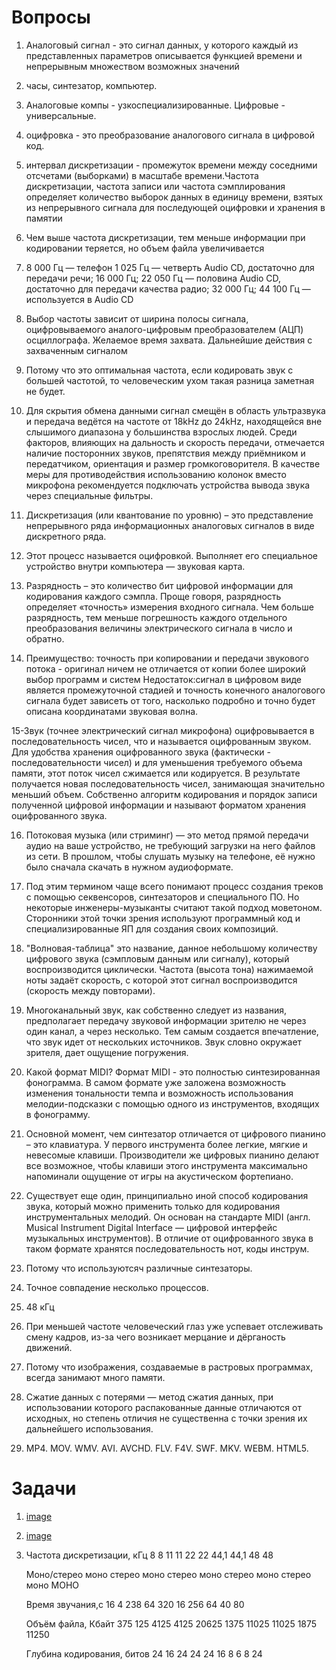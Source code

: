 # Вопросы
1. Аналоговый сигнал - это сигнал данных, у которого каждый из представленных параметров описывается функцией времени и непрерывным множеством возможных значений
2. часы, синтезатор, компьютер.
3. Аналоговые компы - узкоспециализированные. Цифровые - универсальные.
4. оцифровка - это преобразование аналогового сигнала в цифровой код.
5. интервал дискретизации - промежуток времени между соседними отсчетами (выборками) в масштабе времени.Частота дискретизации, частота записи или частота сэмплирования определяет количество выборок данных в единицу времени, взятых из непрерывного сигнала для последующей оцифровки и хранения в памятии
6. Чем выше частота дискретизации, тем меньше информации при кодировании теряется, но объем файла увеличивается
7. 8 000 Гц — телефон
   1 025 Гц — четверть Audio CD, достаточно для передачи речи;
   16 000 Гц;
   22 050 Гц — половина Audio CD, достаточно для передачи качества радио;
   32 000 Гц;
   44 100 Гц — используется в Audio CD
8. Выбор частоты зависит от ширина полосы сигнала, оцифровываемого аналого-цифровым преобразователем (АЦП) осциллографа. Желаемое время захвата. Дальнейшие действия с захваченным сигналом
9. Потому что это оптимальная частота, если кодировать звук с большей частотой, то человеческим ухом такая разница заметная не будет.

10. Для скрытия обмена данными сигнал смещён в область ультразвука и передача ведётся на частоте от 18kHz до 24kHz, находящейся вне слышимого диапазона у большинства взрослых людей. Среди факторов, влияющих на дальность и скорость передачи, отмечается наличие посторонних звуков, препятствия между приёмником и передатчиком, ориентация и размер громкоговорителя. В качестве меры для противодействия использованию колонок вместо микрофона рекомендуется подключать устройства вывода звука через специальные фильтры.

11. Дискретизация (или квантование по уровню) – это представление непрерывного ряда информационных аналоговых сигналов в виде дискретного ряда.

12. Этот процесс называется оцифровкой. Выполняет его специальное устройство внутри компьютера — звуковая карта.

13. Разрядность – это количество бит цифровой информации для кодирования каждого сэмпла. Проще говоря, разрядность определяет «точность» измерения входного сигнала. Чем больше разрядность, тем меньше погрешность каждого отдельного преобразования величины электрического сигнала в число и обратно.

14. Преимущество: точность при копировании и передачи звукового потока - оригинал ничем не отличается от копии более широкий выбор программ и систем Недостаток:сигнал в цифровом виде является промежуточной стадией и точность конечного аналогового сигнала будет зависеть от того, насколько подробно и точно будет описана координатами звуковая волна.

15-Звук (точнее электрический сигнал микрофона) оцифровывается в последовательность чисел, что и называется оцифрованным звуком. Для удобства хранения оцифрованного звука (фактически - последовательности чисел) и для уменьшения требуемого объема памяти, этот поток чисел сжимается или кодируется. В результате получается новая последовательность чисел, занимающая значительно меньший объем. Собственно алгоритм кодирования и порядок записи полученной цифровой информации и называют форматом хранения оцифрованного звука.

16. Потоковая музыка (или стриминг) — это метод прямой передачи аудио на ваше устройство, не требующий загрузки на него файлов из сети. В прошлом, чтобы слушать музыку на телефоне, её нужно было сначала скачать в нужном аудиоформате.

17. Под этим термином чаще всего понимают процесс создания треков с помощью секвенсоров, синтезаторов и специального ПО. Но некоторые инженеры-музыканты считают такой подход моветоном. Сторонники этой точки зрения используют программный код и специализированные ЯП для создания своих композиций.

18. "Волновая-таблица" это название, данное небольшому количеству цифрового звука (сэмпловым данным или сигналу), который воспроизводится циклически. Частота (высота тона) нажимаемой ноты задаёт скорость, с которой этот сигнал воспроизводится (скорость между повторами).

19. Многоканальный звук, как собственно следует из названия, предполагает передачу звуковой информации зрителю не через один канал, а через несколько. Тем самым создается впечатление, что звук идет от нескольких источников. Звук словно окружает зрителя, дает ощущение погружения.

20. Какой формат MIDI? Формат MIDI - это полностью синтезированная фонограмма. В самом формате уже заложена возможность изменения тональности темпа и возможность использования мелодии-подсказки с помощью одного из инструментов, входящих в фонограмму.

21. Основной момент, чем синтезатор отличается от цифрового пианино – это клавиатура. У первого инструмента более легкие, мягкие и невесомые клавиши. Производители же цифровых пианино делают все возможное, чтобы клавиши этого инструмента максимально напоминали ощущение от игры на акустическом фортепиано.

22. Существует еще один, принципиально иной способ кодирования звука, который можно применить только для кодирования инструментальных мелодий. Он основан на стандарте MIDI (англ. Musical Instrument Digital Interface — цифровой интерфейс музыкальных инструментов). В отличие от оцифрованного звука в таком формате хранятся последовательность нот, коды инструм.
23. Потому что используютсяч различные синтезаторы.
24. Точное совпадение несколько процессов.
25. 48 кГц
26. При меньшей частоте человеческий глаз уже успевает отслеживать смену кадров, из-за чего возникает мерцание и дёрганость движений.
27. Потому что изображения, создаваемые в растровых программах, всегда занимают много памяти.
28. Сжатие данных с потерями — метод сжатия данных, при использовании которого распакованные данные отличаются от исходных, но степень отличия не существенна с точки зрения их дальнейшего использования.
29. MP4. MOV. WMV. AVI. AVCHD. FLV. F4V. SWF. MKV. WEBM. HTML5.

# Задачи
1. [image](https://private-user-images.githubusercontent.com/180257181/368449108-b6dc4215-3dda-414c-a63e-57c0a9cf48b9.png?jwt=eyJhbGciOiJIUzI1NiIsInR5cCI6IkpXVCJ9.eyJpc3MiOiJnaXRodWIuY29tIiwiYXVkIjoicmF3LmdpdGh1YnVzZXJjb250ZW50LmNvbSIsImtleSI6ImtleTUiLCJleHAiOjE3MjY2NDMxNTksIm5iZiI6MTcyNjY0Mjg1OSwicGF0aCI6Ii8xODAyNTcxODEvMzY4NDQ5MTA4LWI2ZGM0MjE1LTNkZGEtNDE0Yy1hNjNlLTU3YzBhOWNmNDhiOS5wbmc_WC1BbXotQWxnb3JpdGhtPUFXUzQtSE1BQy1TSEEyNTYmWC1BbXotQ3JlZGVudGlhbD1BS0lBVkNPRFlMU0E1M1BRSzRaQSUyRjIwMjQwOTE4JTJGdXMtZWFzdC0xJTJGczMlMkZhd3M0X3JlcXVlc3QmWC1BbXotRGF0ZT0yMDI0MDkxOFQwNzAwNTlaJlgtQW16LUV4cGlyZXM9MzAwJlgtQW16LVNpZ25hdHVyZT0wZDJhZGI2NjgwODMzMzJhZTdkZWY5NGY5ZGE0YjBiYjljYzNjMGEzOGJiZjg4OWFmM2IyNmE5ZjI1YWYxOGE1JlgtQW16LVNpZ25lZEhlYWRlcnM9aG9zdCZhY3Rvcl9pZD0wJmtleV9pZD0wJnJlcG9faWQ9MCJ9.dPUOBi2qvTAEHtzg3N1m2Gme-O-cznOBOIyC0XILTAI)

2. [image](https://private-user-images.githubusercontent.com/180257181/368449330-a27418f4-cade-435a-adc3-6c61b8aea32c.png?jwt=eyJhbGciOiJIUzI1NiIsInR5cCI6IkpXVCJ9.eyJpc3MiOiJnaXRodWIuY29tIiwiYXVkIjoicmF3LmdpdGh1YnVzZXJjb250ZW50LmNvbSIsImtleSI6ImtleTUiLCJleHAiOjE3MjY2NDMxNTksIm5iZiI6MTcyNjY0Mjg1OSwicGF0aCI6Ii8xODAyNTcxODEvMzY4NDQ5MzMwLWEyNzQxOGY0LWNhZGUtNDM1YS1hZGMzLTZjNjFiOGFlYTMyYy5wbmc_WC1BbXotQWxnb3JpdGhtPUFXUzQtSE1BQy1TSEEyNTYmWC1BbXotQ3JlZGVudGlhbD1BS0lBVkNPRFlMU0E1M1BRSzRaQSUyRjIwMjQwOTE4JTJGdXMtZWFzdC0xJTJGczMlMkZhd3M0X3JlcXVlc3QmWC1BbXotRGF0ZT0yMDI0MDkxOFQwNzAwNTlaJlgtQW16LUV4cGlyZXM9MzAwJlgtQW16LVNpZ25hdHVyZT03NWM4YWIyZDFlNDQ1NGE5NzQ4ZjE5OGYyNDA3ZDM0ZGYzZWRhNjE2NzdjMzI2NGYzYWIwMTU1MzlkNjcyOTFmJlgtQW16LVNpZ25lZEhlYWRlcnM9aG9zdCZhY3Rvcl9pZD0wJmtleV9pZD0wJnJlcG9faWQ9MCJ9.nQaxR3G1AOvFNtfeuiiIUBOVsslEjV4WQXhQ101aAOQ)

3. Частота дискретизации, кГц 8 8 11 11 22 22 44,1 44,1 48 48
   
   Моно/стерео моно стерео моно стерео моно стерео моно стерео моно МОНО

   Время звучания,с 16 4 238 64 320 16 256 64 40 80

   Объём файла, Кбайт 375 125 4125 4125 20625 1375 11025 11025 1875 11250

   Глубина кодирования, битов 24 16 24 24 24 16 8 6 8 24
